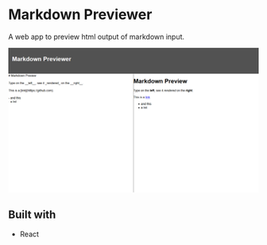 # Markdown Previewer

A web app to preview html output of markdown input.

![](https://raw.githubusercontent.com/kborel/markdown-previewer/master/assets/screenshot.png)

## Built with
- React
